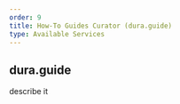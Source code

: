 ```yaml
---
order: 9
title: How-To Guides Curator (dura.guide)
type: Available Services
---
```


## dura.guide

describe it

